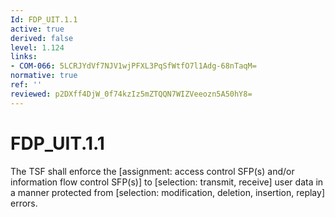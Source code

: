 ```yaml
---
Id: FDP_UIT.1.1
active: true
derived: false
level: 1.124
links:
- COM-066: 5LCRJYdVf7NJV1wjPFXL3PqSfWtfO7l1Adg-68nTaqM=
normative: true
ref: ''
reviewed: p2DXff4DjW_0f74kzIz5mZTQQN7WIZVeeozn5A50hY8=
---
```


# FDP_UIT.1.1

The TSF shall enforce the [assignment: access control SFP(s) and/or information flow control SFP(s)] to [selection: transmit, receive] user data in a manner protected from [selection: modification, deletion, insertion, replay] errors.